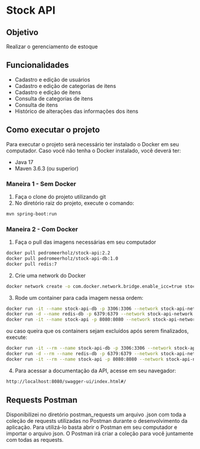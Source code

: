 # Stock API

## Objetivo
<p>Realizar o gerenciamento de estoque</p>

## Funcionalidades
<ul>
  <li>Cadastro e edição de usuários</li>
  <li>Cadastro e edição de categorias de itens</li>
  <li>Cadastro e edição de itens</li>
  <li>Consulta de categorias de itens</li>
  <li>Consulta de itens</li>
  <li>Histórico de alterações das informações dos itens</li>
</ul>

## Como executar o projeto

Para executar o projeto será necessário ter instalado o Docker em seu computador. Caso você não tenha o Docker instalado, você deverá ter:
* Java 17
* Maven 3.6.3 (ou superior)

### Maneira 1 - Sem Docker
1. Faça o clone do projeto utilizando git
2. No diretório raiz do projeto, execute o comando:
```bash
mvn spring-boot:run
```

### Maneira 2 - Com Docker
1. Faça o pull das imagens necessárias em seu computador
```bash
docker pull pedromeerholz/stock-api:2.2
docker pull pedromeerholz/stock-api-db:1.0
docker pull redis:7
```
2. Crie uma network do Docker
```bash
docker network create -o com.docker.network.bridge.enable_icc=true stock-api-network
```
3. Rode um container para cada imagem nessa ordem:
```bash
docker run -it --name stock-api-db -p 3306:3306 --network stock-api-network pedromeerholz/stock-api-db:1.0
docker run -d --name redis-db -p 6379:6379 --network stock-api-network redis:7
docker run -it --name stock-api -p 8080:8080 --network stock-api-network pedromeerholz/stock-api:2.1.1
```
ou caso queira que os containers sejam excluídos após serem finalizados, execute:
```bash
docker run -it --rm --name stock-api-db -p 3306:3306 --network stock-api-network pedromeerholz/stock-api-db:1.0
docker run -d --rm --name redis-db -p 6379:6379 --network stock-api-network redis:7
docker run -it --rm --name stock-api -p 8080:8080 --network stock-api-network pedromeerholz/stock-api:2.1.1
```
4. Para acessar a documentação da API, acesse em seu navegador:
```bash
http://localhost:8080/swagger-ui/index.html#/
```

## Requests Postman
Disponibilizei no diretório postman_requests um arquivo .json com toda a coleção de requests utilizadas no Postman durante o desenvolvimento da aplicação. Para utilizá-lo basta abrir o Postman em seu computador e importar o arquivo json. O Postman irá criar a coleção para você juntamente com todas as requests.